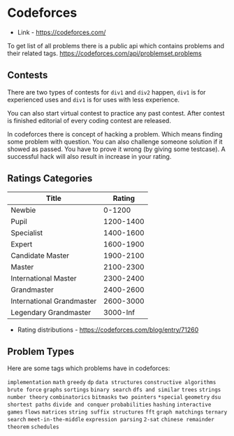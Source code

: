 # Codeforces

- Link - <https://codeforces.com/>

To get list of all problems there is a public api which contains problems and their related tags. <https://codeforces.com/api/problemset.problems>

## Contests

There are two types of contests for `div1` and `div2` happen,
`div1` is for experienced uses and
`div1` is for uses with less experience.

You can also start virtual contest to practice any past contest.
After contest is finished editorial of every coding contest are released.

In codeforces there is concept of hacking a problem.
Which means finding some problem with question.
You can also challenge someone solution if it showed as passed.
You have to prove it wrong (by giving some testcase).
A successful hack will also result in increase in your rating.

## Ratings Categories

| Title                     | Rating    |
|---------------------------|-----------|
| Newbie                    | 0-1200    |
| Pupil                     | 1200-1400 |
| Specialist                | 1400-1600 |
| Expert                    | 1600-1900 |
| Candidate Master          | 1900-2100 |
| Master                    | 2100-2300 |
| International Master      | 2300-2400 |
| Grandmaster               | 2400-2600 |
| International Grandmaster | 2600-3000 |
| Legendary Grandmaster     | 3000-Inf  |

- Rating distributions - <https://codeforces.com/blog/entry/71260>

## Problem Types

Here are some tags which problems have in codeforces:

`implementation`
`math`
`greedy`
`dp`
`data structures`
`constructive algorithms`
`brute force`
`graphs`
`sortings`
`binary search`
`dfs and similar`
`trees`
`strings`
`number theory`
`combinatorics`
`bitmasks`
`two pointers`
`*special`
`geometry`
`dsu`
`shortest paths`
`divide and conquer`
`probabilities`
`hashing`
`interactive`
`games`
`flows`
`matrices`
`string suffix structures`
`fft`
`graph matchings`
`ternary search`
`meet-in-the-middle`
`expression parsing`
`2-sat`
`chinese remainder theorem`
`schedules`
